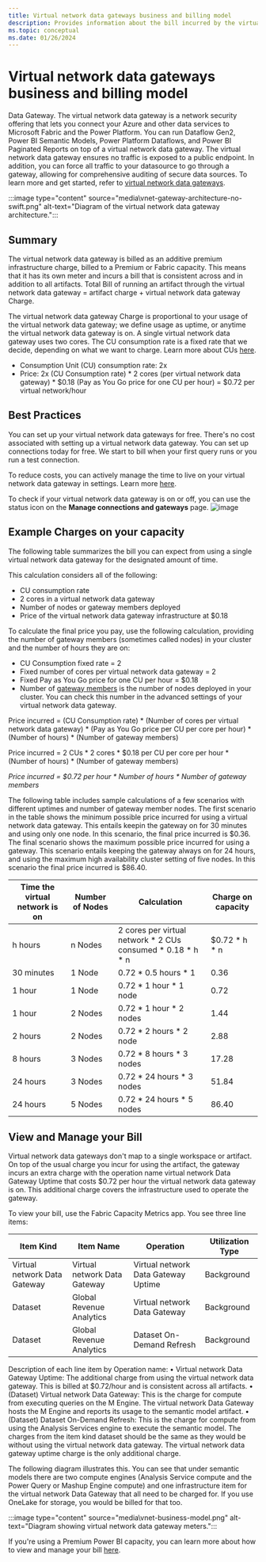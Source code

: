 ```yaml
---
title: Virtual network data gateways business and billing model
description: Provides information about the bill incurred by the virtual network data gateways.
ms.topic: conceptual
ms.date: 01/26/2024
---
```


# Virtual network data gateways business and billing model
Data Gateway. The virtual network data gateway is a network security offering that lets you connect your Azure and other data services to Microsoft Fabric and the Power Platform. You can run Dataflow Gen2, Power BI Semantic Models, Power Platform Dataflows, and Power BI Paginated Reports on top of a virtual network data gateway. The virtual network data gateway ensures no traffic is exposed to a public endpoint. In addition, you can force all traffic to your datasource to go through a gateway, allowing for comprehensive auditing of secure data sources. To learn more and get started, refer to [virtual network data gateways](overview.md).

:::image type="content" source="media\vnet-gateway-architecture-no-swift.png" alt-text="Diagram of the virtual network data gateway architecture.":::

## Summary

The virtual network data gateway is billed as an additive premium infrastructure charge, billed to a Premium or Fabric capacity. This means that it has its own meter and incurs a bill that is consistent across and in addition to all artifacts. Total Bill of running an artifact through the virtual network data gateway = artifact charge + virtual network data gateway Charge.

The virtual network data gateway Charge is proportional to your usage of the virtual network data gateway; we define usage as uptime, or anytime the virtual network data gateway is on. A single virtual network data gateway uses two cores. The CU consumption rate is a fixed rate that we decide, depending on what we want to charge. Learn more about CUs [here](/fabric/enterprise/fabric-operations).

- Consumption Unit (CU) consumption rate: 2x
- Price: 2x (CU Consumption rate) * 2 cores (per virtual network data gateway) * $0.18 (Pay as You Go price for one CU per hour) = $0.72 per virtual network/hour

## Best Practices

You can set up your virtual network data gateways for free. There's no cost associated with setting up a virtual network data gateway. You can set up connections today for free. We start to bill when your first query runs or you run a test connection.

To reduce costs, you can actively manage the time to live on your virtual network data gateway in settings. Learn more [here](manage-data-gateways.md#manage-settings).

To check if your virtual network data gateway is on or off, you can use the status icon on the **Manage connections and gateways** page.
![image](https://github.com/MicrosoftDocs/data-integration-pr/assets/107279699/32a68141-f942-44bb-8fc8-238b0898c80c)

## Example Charges on your capacity
The following table summarizes the bill you can expect from using a single virtual network data gateway for the designated amount of time.

This calculation considers all of the following:

- CU consumption rate
- 2 cores in a virtual network data gateway
- Number of nodes or gateway members deployed
- Price of the virtual network data gateway infrastructure at $0.18

To calculate the final price you pay, use the following calculation, providing the number of gateway members (sometimes called nodes) in your cluster and the number of hours they are on:

- CU Consumption fixed rate = 2
- Fixed number of cores per virtual network data gateway = 2
- Fixed Pay as You Go price for one CU per hour = $0.18
- Number of [gateway members](high-availability-load-balancing.md#how-to-create-a-cluster-of-multiple-virtual-network-data-gateways) is the number of nodes deployed in your cluster. You can check this number in the advanced settings of your virtual network data gateway.

Price incurred = (CU Consumption rate) * (Number of cores per virtual network data gateway) * (Pay as You Go price per CU per core per hour) * (Number of hours) * (Number of gateway members)

Price incurred = 2 CUs * 2 cores * $0.18 per CU per core per hour * (Number of hours) * (Number of gateway members)

_Price incurred = $0.72 per hour * Number of hours * Number of gateway members_

The following table includes sample calculations of a few scenarios with different uptimes and number of gateway member nodes. The first scenario in the table shows the minimum possible price incurred for using a virtual network data gateway. This entails keepin the gateway on for 30 minutes and using only one node. In this scenario, the final price incurred is $0.36. The final scenario shows the maximum possible price incurred for using a gateway. This scenario entails keeping the gateway always on for 24 hours, and using the maximum high availability cluster setting of five nodes. In this scenario the final price incurred is $86.40.

|Time the virtual network is on |Number of Nodes| Calculation	|Charge on capacity |
|--------------------|---------------|--------------|-------------------|
|h hours	|n Nodes | 2 cores per virtual network * 2 CUs consumed * 0.18 * h * n	|$0.72 * h * n |
|30 minutes	|1 Node | 0.72 * 0.5 hours * 1	|0.36 |
|1 hour	|1 Node | 0.72 * 1 hour * 1 node	|0.72 |
|1 hour	|2 Nodes | 0.72 * 1 hour * 2 nodes	|1.44 |
|2 hours |2 Nodes | 0.72 * 2 hours * 2 node	|2.88 |
|8 hours |3 Nodes | 0.72 * 8 hours * 3 nodes |17.28 |
|24 hours	|3 Nodes | 0.72 * 24 hours * 3 nodes	|51.84 |
|24 hours	|5 Nodes | 0.72 * 24 hours * 5 nodes	|86.40 |

## View and Manage your Bill
Virtual network data gateways don't map to a single workspace or artifact. On top of the usual charge you incur for using the artifact, the gateway incurs an extra charge with the operation name virtual network Data Gateway Uptime that costs $0.72 per hour the virtual network data gateway is on. This additional charge covers the infrastructure used to operate the gateway. 

To view your bill, use the Fabric Capacity Metrics app. You see three line items:

|Item Kind	|Item Name	|Operation |Utilization Type |
|-----------|-----------|----------|-----------------|
|Virtual network Data Gateway	|Virtual network Data Gateway |Virtual network Data Gateway Uptime  |Background |
|Dataset 	|Global Revenue Analytics	|Virtual network Data Gateway	|Background |
|Dataset	|Global Revenue Analytics	|Dataset On-Demand Refresh	|Background |

Description of each line item by Operation name:
•	Virtual network Data Gateway Uptime: The additional charge from using the virtual network data gateway. This is billed at $0.72/hour and is consistent across all artifacts.
•	(Dataset) Virtual network Data Gateway: This is the charge for compute from executing queries on the M Engine. The virtual network Data Gateway hosts the M Engine and reports its usage to the semantic model artifact.
•	(Dataset) Dataset On-Demand Refresh: This is the charge for compute from using the Analysis Services engine to execute the semantic model.
The charges from the item kind dataset should be the same as they would be without using the virtual network data gateway. The virtual network data gateway uptime charge is the only additional charge. 

The following diagram illustrates this. You can see that under semantic models there are two compute engines (Analysis Service compute and the Power Query or Mashup Engine compute) and one infrastructure item for the virtual network Data Gateway that all need to be charged for. If you use OneLake for storage, you would be billed for that too.

:::image type="content" source="media\vnet-business-model.png" alt-text="Diagram showing virtual network data gateway meters.":::

If you're using a Premium Power BI capacity, you can learn more about how to view and manage your bill [here](/power-bi/enterprise/service-admin-premium-manage#manage-capacity).
